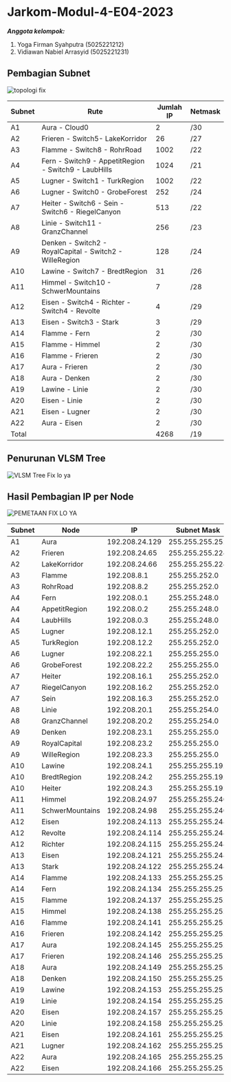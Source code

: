 # Jarkom-Modul-4-E04-2023

***Anggota kelompok:***
1. Yoga Firman Syahputra (5025221212)
2. Vidiawan Nabiel Arrasyid (5025221231)


## Pembagian Subnet
![topologi fix](https://github.com/yogs14/Jarkom-Modul-4-E04-2023/assets/121499055/2df20c47-caec-4f27-809f-df5d2eb4dff9)


| Subnet | Rute | Jumlah IP | Netmask |
| ------ | ---- | --------- | ------- |
|   A1   | Aura - Cloud0 | 2 | /30 |
|   A2   | Frieren - Switch5- LakeKorridor | 26 | /27 |
|   A3   | Flamme - Switch8 - RohrRoad | 1002 | /22 |
|   A4   | Fern - Switch9 - AppetitRegion - Switch9 - LaubHills | 1024 | /21 |
|   A5   | Lugner - Switch1 - TurkRegion | 1002 | /22 |
|   A6   | Lugner - Switch0 - GrobeForest | 252 | /24 |
|   A7   | Heiter - Switch6 - Sein - Switch6 - RiegelCanyon | 513 | /22 |
|   A8   | Linie - Switch11 - GranzChannel | 256 | /23 |
|   A9   | Denken - Switch2 - RoyalCapital - Switch2 - WilleRegion | 128 | /24 |
|   A10   | Lawine - Switch7 - BredtRegion | 31 | /26 |
|   A11   | Himmel - Switch10 - SchwerMountains | 7 | /28 |
|   A12   | Eisen - Switch4 - Richter - Switch4 - Revolte | 4 | /29 |
|   A13   | Eisen - Switch3 - Stark | 3 | /29 |
|   A14   | Flamme - Fern | 2 | /30 |
|   A15   | Flamme - Himmel | 2 | /30 |
|   A16   | Flamme - Frieren | 2 | /30 |
|   A17   | Aura - Frieren | 2 | /30 |
|   A18   | Aura - Denken | 2 | /30 |
|   A19   | Lawine - Linie | 2 | /30 |
|   A20   | Eisen - Linie | 2 | /30 |
|   A21   | Eisen - Lugner | 2 | /30 |
|   A22   | Aura - Eisen | 2 | /30 |
| Total |  | 4268 | /19 |


## Penurunan VLSM Tree
![VLSM Tree Fix lo ya](https://github.com/yogs14/Jarkom-Modul-4-E04-2023/assets/121499055/9208d015-6240-48ea-a3b0-0f78ea1a55e2)


## Hasil Pembagian IP per Node
![PEMETAAN FIX LO YA](https://github.com/yogs14/Jarkom-Modul-4-E04-2023/assets/121499055/3fa2862f-b76e-44ba-8f90-a4da2c8fb02d)


| Subnet | Node | IP | Subnet Mask | Length |
| ------ | ---- | -- | ----------- | ------ |
|   A1   | Aura | 192.208.24.129 | 255.255.255.252 | /30 |
|   A2   | Frieren | 192.208.24.65 | 255.255.255.224 | /27 |
|   A2   | LakeKorridor | 192.208.24.66 | 255.255.255.224 | /27 |
|   A3   | Flamme | 192.208.8.1 | 255.255.252.0 | /22 |
|   A3   | RohrRoad| 192.208.8.2 | 255.255.252.0 | /22 |
|   A4   | Fern | 192.208.0.1 | 255.255.248.0 | /21 |
|   A4   | AppetitRegion | 192.208.0.2 | 255.255.248.0 | /21 |
|   A4   | LaubHills | 192.208.0.3 | 255.255.248.0 | /21 |
|   A5   | Lugner | 192.208.12.1 | 255.255.252.0 | /22 |
|   A5   | TurkRegion | 192.208.12.2 | 255.255.252.0 | /22 |
|   A6   | Lugner | 192.208.22.1 | 255.255.255.0 | /24 |
|   A6   | GrobeForest | 192.208.22.2 | 255.255.255.0 | /24 |
|   A7   | Heiter | 192.208.16.1 | 255.255.252.0 | /22 |
|   A7   | RiegelCanyon | 192.208.16.2 | 255.255.252.0 | /22 |
|   A7   | Sein | 192.208.16.3 | 255.255.252.0 | /22 |
|   A8   | Linie | 192.208.20.1 | 255.255.254.0 | /23 |
|   A8   | GranzChannel | 192.208.20.2 | 255.255.254.0 | /23 |
|   A9   | Denken | 192.208.23.1 | 255.255.255.0 | /24 |
|   A9   | RoyalCapital | 192.208.23.2 | 255.255.255.0 | /24 |
|   A9   | WilleRegion | 192.208.23.3 | 255.255.255.0 | /24 |
|   A10   | Lawine | 192.208.24.1 | 255.255.255.192 | /26 |
|   A10   | BredtRegion | 192.208.24.2 | 255.255.255.192 | /26 |
|   A10   | Heiter | 192.208.24.3 | 255.255.255.192 | /26 |
|   A11   | Himmel | 192.208.24.97 | 255.255.255.240 | /28 |
|   A11   | SchwerMountains | 192.208.24.98 | 255.255.255.240 | /28 |
|   A12   | Eisen | 192.208.24.113 | 255.255.255.248 | /29 |
|   A12   | Revolte | 192.208.24.114 | 255.255.255.248 | /29 |
|   A12   | Richter | 192.208.24.115 | 255.255.255.248 | /29 |
|   A13   | Eisen | 192.208.24.121 | 255.255.255.248 | /29 |
|   A13   | Stark | 192.208.24.122 | 255.255.255.248 | /29 |
|   A14   | Flamme | 192.208.24.133 | 255.255.255.252 | /30 |
|   A14   | Fern | 192.208.24.134 | 255.255.255.252 | /30 |
|   A15   | Flamme | 192.208.24.137 | 255.255.255.252 | /30 |
|   A15   | Himmel | 192.208.24.138 | 255.255.255.252 | /30 |
|   A16   | Flamme | 192.208.24.141 | 255.255.255.252 | /30 |
|   A16   | Frieren | 192.208.24.142 | 255.255.255.252 | /30 |
|   A17   | Aura | 192.208.24.145 | 255.255.255.252 | /30 |
|   A17   | Frieren | 192.208.24.146 | 255.255.255.252 | /30 |
|   A18   | Aura | 192.208.24.149 | 255.255.255.252 | /30 |
|   A18   | Denken | 192.208.24.150 | 255.255.255.252 | /30 |
|   A19   | Lawine | 192.208.24.153 | 255.255.255.252 | /30 |
|   A19   | Linie | 192.208.24.154 | 255.255.255.252 | /30 |
|   A20   | Eisen | 192.208.24.157 | 255.255.255.252 | /30 |
|   A20   | Linie | 192.208.24.158 | 255.255.255.252 | /30 |
|   A21   | Eisen | 192.208.24.161 | 255.255.255.252 | /30 |
|   A21   | Lugner | 192.208.24.162 | 255.255.255.252 | /30 |
|   A22   | Aura | 192.208.24.165 | 255.255.255.252 | /30 |
|   A22   | Eisen | 192.208.24.166 | 255.255.255.252 | /30 |
